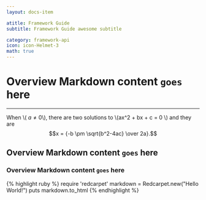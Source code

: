 ```yaml
---
layout: docs-item

atitle: Framework Guide 
subtitle: Framework Guide awesome subtitle

category: framework-api
icon: icon-Helmet-3
math: true
---
```


# Overview Markdown content `goes` here

---

When \\( $a \ne 0$\\), there are two solutions to \\(ax^2 + bx + c = 0 \\) and they are $$x = {-b \pm \sqrt{b^2-4ac} \over 2a}.$$

## Overview Markdown content `goes` here
### Overview Markdown content `goes` here

{% highlight ruby %}
require 'redcarpet'
markdown = Redcarpet.new("Hello World!")
puts markdown.to_html
{% endhighlight %}